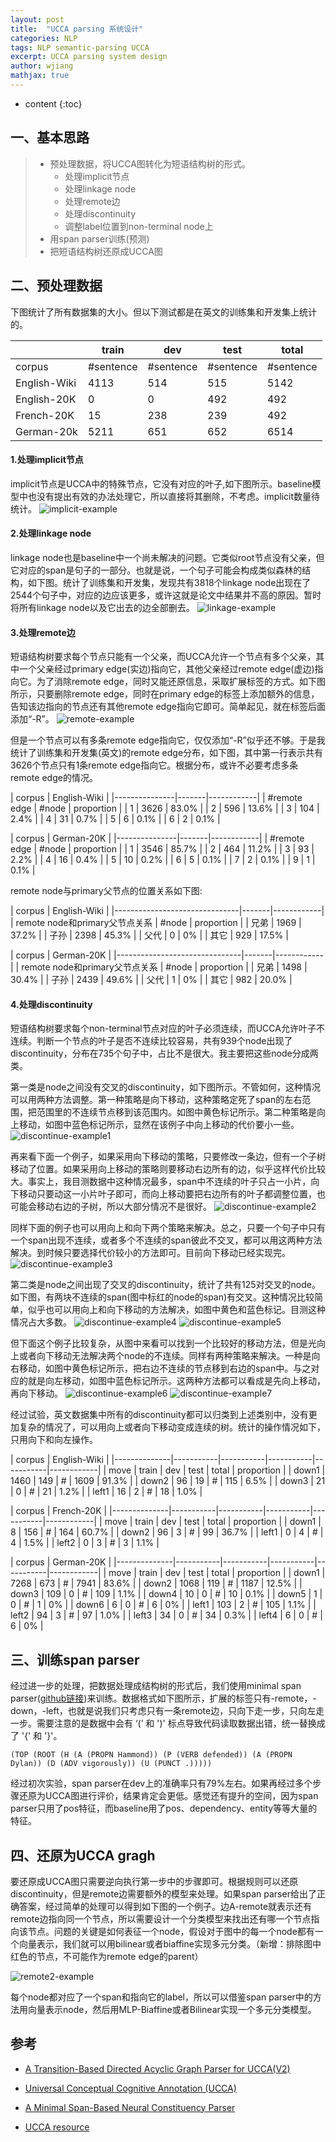 ```yaml
---
layout: post
title:  "UCCA parsing 系统设计"
categories: NLP
tags: NLP semantic-parsing UCCA
excerpt: UCCA parsing system design
author: wjiang
mathjax: true
---
```


* content
{:toc}


## 一、基本思路

> * 预处理数据，将UCCA图转化为短语结构树的形式。
>    * 处理implicit节点
>    * 处理linkage node
>    * 处理remote边
>    * 处理discontinuity
>    * 调整label位置到non-terminal node上
> * 用span parser训练(预测)
> * 把短语结构树还原成UCCA图

## 二、预处理数据

下图统计了所有数据集的大小。但以下测试都是在英文的训练集和开发集上统计的。

|              |   train   |    dev    |    test   |   total   |
|--------------|-----------|-----------|-----------|-----------|
| corpus       | #sentence | #sentence | #sentence | #sentence |
| English-Wiki |   4113    |    514    |    515    |    5142   |
| English-20K  |   0       |    0      |    492    |    492    |
| French-20K   |   15      |    238    |    239    |    492    |
| German-20k   |   5211    |    651    |    652    |    6514   |


#### 1.处理implicit节点

implicit节点是UCCA中的特殊节点，它没有对应的叶子,如下图所示。baseline模型中也没有提出有效的办法处理它，所以直接将其删除，不考虑。implicit数量待统计。
![implicit-example](/src/2019-1-2-UCCA-design/implicit-example.jpg)

#### 2.处理linkage node

linkage node也是baseline中一个尚未解决的问题。它类似root节点没有父亲，但它对应的span是句子的一部分。也就是说，一个句子可能会构成类似森林的结构，如下图。统计了训练集和开发集，发现共有3818个linkage node出现在了2544个句子中，对应的边应该更多，或许这就是论文中结果并不高的原因。暂时将所有linkage node以及它出去的边全部删去。
![linkage-example](/src/2019-1-2-UCCA-design/linkage-example.jpg)

#### 3.处理remote边

短语结构树要求每个节点只能有一个父亲，而UCCA允许一个节点有多个父亲，其中一个父亲经过primary edge(实边)指向它，其他父亲经过remote edge(虚边)指向它。为了消除remote edge，同时又能还原信息，采取扩展标签的方式。如下图所示，只要删除remote edge，同时在primary edge的标签上添加额外的信息，告知该边指向的节点还有其他remote edge指向它即可。简单起见，就在标签后面添加“-R”。
![remote-example](/src/2019-1-2-UCCA-design/remote-example.jpg)




但是一个节点可以有多条remote edge指向它，仅仅添加“-R”似乎还不够。于是我统计了训练集和开发集(英文)的remote edge分布，如下图，其中第一行表示共有3626个节点只有1条remote edge指向它。根据分布，或许不必要考虑多条remote edge的情况。

|    corpus     |    English-Wiki    |
|---------------|-------|------------|
| #remote edge  | #node | proportion |
| 1             | 3626  |    83.0%   |
| 2             | 596   |    13.6%   |
| 3             | 104   |    2.4%    |
| 4             | 31    |    0.7%    |
| 5             | 6     |    0.1%    |
| 6             | 2     |    0.1%    |


|    corpus     |    German-20K      |
|---------------|-------|------------|
| #remote edge  | #node | proportion |
| 1             | 3546  |    85.7%   |
| 2             | 464   |    11.2%   |
| 3             | 93    |    2.2%    |
| 4             | 16    |    0.4%    |
| 5             | 10    |    0.2%    |
| 6             | 5     |    0.1%    |
| 7             | 2     |    0.1%    |
| 9             | 1     |    0.1%    |

remote node与primary父节点的位置关系如下图:

|    corpus                     |    English-Wiki    |
|-------------------------------|-------|------------|
| remote node和primary父节点关系  | #node | proportion |
| 兄弟                           | 1969  |    37.2%   |
| 子孙                           | 2398  |    45.3%   |
| 父代                           | 0     |    0%      |
| 其它                           | 929   |    17.5%   |


|    corpus                     |    German-20K      |
|-------------------------------|-------|------------|
| remote node和primary父节点关系  | #node | proportion |
| 兄弟                           | 1498  |    30.4%   |
| 子孙                           | 2439  |    49.6%   |
| 父代                           | 1     |    0%      |
| 其它                           | 982   |    20.0%   |

#### 4.处理discontinuity

短语结构树要求每个non-terminal节点对应的叶子必须连续，而UCCA允许叶子不连续。判断一个节点的叶子是否不连续比较容易，共有939个node出现了discontinuity，分布在735个句子中，占比不是很大。我主要把这些node分成两类。




第一类是node之间没有交叉的discontinuity，如下图所示。不管如何，这种情况可以用两种方法调整。第一种策略是向下移动，这种策略定死了span的左右范围，把范围里的不连续节点移到该范围内。如图中黄色标记所示。第二种策略是向上移动，如图中蓝色标记所示，显然在该例子中向上移动的代价要小一些。
![discontinue-example1](/src/2019-1-2-UCCA-design/discontinue-example1.jpg)




再来看下面一个例子，如果采用向下移动的策略，只要修改一条边，但有一个子树移动了位置。如果采用向上移动的策略则要移动右边所有的边，似乎这样代价比较大。事实上，我目测数据中这种情况最多，span中不连续的叶子只占一小片，向下移动只要动这一小片叶子即可，而向上移动要把右边所有的叶子都调整位置，也可能会移动右边的子树，所以大部分情况不是很好。
![discontinue-example2](/src/2019-1-2-UCCA-design/discontinue-example2.jpg)




同样下面的例子也可以用向上和向下两个策略来解决。总之，只要一个句子中只有一个span出现不连续，或者多个不连续的span彼此不交叉，都可以用这两种方法解决。到时候只要选择代价较小的方法即可。目前向下移动已经实现完。
![discontinue-example3](/src/2019-1-2-UCCA-design/discontinue-example3.jpg)




第二类是node之间出现了交叉的discontinuity，统计了共有125对交叉的node。如下图，有两块不连续的span(图中标红的node的span)有交叉。这种情况比较简单，似乎也可以用向上和向下移动的方法解决，如图中黄色和蓝色标记。目测这种情况占大多数。
![discontinue-example4](/src/2019-1-2-UCCA-design/discontinue-example4.jpg)
![discontinue-example5](/src/2019-1-2-UCCA-design/discontinue-example5.jpg)





但下面这个例子比较复杂，从图中来看可以找到一个比较好的移动方法，但是光向上或者向下移动无法解决两个node的不连续。同样有两种策略来解决。一种是向右移动，如图中黄色标记所示，把右边不连续的节点移到右边的span中。与之对应的就是向左移动，如图中蓝色标记所示。这两种方法都可以看成是先向上移动，再向下移动。
![discontinue-example6](/src/2019-1-2-UCCA-design/discontinue-example6.jpg)
![discontinue-example7](/src/2019-1-2-UCCA-design/discontinue-example7.jpg)





经过试验，英文数据集中所有的discontinuity都可以归类到上述类别中，没有更加复杂的情况了，可以用向上或者向下移动变成连续的树。统计的操作情况如下，只用向下和向左操作。

|    corpus    |                     English-Wiki                           |
|--------------|-----------|-----------|-----------|-----------|------------|
|    move      |   train   |    dev    |    test   |   total   | proportion |
|    down1     |   1460    |    149    |    #      |   1609    |    91.3%   |
|    down2     |   96      |    19     |    #      |   115     |    6.5%    |
|    down3     |   21      |    0      |    #      |   21      |    1.2%    |
|    left1     |   16      |    2      |    #      |   18      |    1.0%    |






|    corpus    |                      French-20K                            |
|--------------|-----------|-----------|-----------|-----------|------------|
|    move      |   train   |    dev    |    test   |   total   | proportion |
|    down1     |   8       |    156    |    #      |   164     |    60.7%   |
|    down2     |   96      |    3      |    #      |   99      |    36.7%   |
|    left1     |   0       |    4      |    #      |   4       |    1.5%    |
|    left2     |   0       |    3      |    #      |   3       |    1.1%    |






|    corpus    |                      German-20K                            |
|--------------|-----------|-----------|-----------|-----------|------------|
|    move      |   train   |    dev    |    test   |   total   | proportion |
|    down1     |   7268    |    673    |    #      |   7941    |    83.6%   |
|    down2     |   1068    |    119    |    #      |   1187    |    12.5%   |
|    down3     |   109     |    0      |    #      |   109     |    1.1%    |
|    down4     |   10      |    0      |    #      |   10      |    0.1%    |
|    down5     |   1       |    0      |    #      |   1       |    0%      |
|    down6     |   6       |    0      |    #      |   6       |    0%      |
|    left1     |   103     |    2      |    #      |   105     |    1.1%    |
|    left2     |   94      |    3      |    #      |   97      |    1.0%    |
|    left3     |   34      |    0      |    #      |   34      |    0.3%    |
|    left4     |   6       |    0      |    #      |   6       |    0%      |


## 三、训练span parser

经过进一步的处理，把数据处理成结构树的形式后，我们使用minimal span parser([github链接](https://github.com/mitchellstern/minimal-span-parser))来训练。数据格式如下图所示，扩展的标签只有-remote，-down，-left，也就是说我们只考虑只有一条remote边，只向下走一步，只向左走一步。需要注意的是数据中会有 ‘(’ 和 ')' 标点导致代码读取数据出错，统一替换成了 '{' 和 '}'。

```
(TOP (ROOT (H (A (PROPN Hammond)) (P (VERB defended)) (A (PROPN Dylan)) (D (ADV vigorously)) (U (PUNCT .)))))
```

经过初次实验，span parser在dev上的准确率只有79%左右。如果再经过多个步骤还原为UCCA图进行评价，结果肯定会更低。感觉还有提升的空间，因为span parser只用了pos特征，而baseline用了pos、dependency、entity等等大量的特征。

## 四、还原为UCCA gragh

要还原成UCCA图只需要逆向执行第一步中的步骤即可。根据规则可以还原discontinuity，但是remote边需要额外的模型来处理。如果span parser给出了正确答案，经过简单的处理可以得到如下图的一个例子。边A-remote就表示还有remote边指向同一个节点，所以需要设计一个分类模型来找出还有哪一个节点指向该节点。问题的关键是如何表征一个node，假设对于图中的每一个node都有一个向量表示，我们就可以用bilinear或者biaffine实现多元分类。（新增：排除图中红色的节点，不可能作为remote edge的parent）

![remote2-example](/src/2019-1-2-UCCA-design/remote2-example.png)


每个node都对应了一个span和指向它的label，所以可以借鉴span parser中的方法用向量表示node，然后用MLP-Biaffine或者Bilinear实现一个多元分类模型。

## 参考

* [A Transition-Based Directed Acyclic Graph Parser for UCCA(V2)](https://arxiv.org/pdf/1704.00552v2.pdf)

* [Universal Conceptual Cognitive Annotation (UCCA)](http://www.cs.huji.ac.il/~oabend/papers/ucca_acl.pdf)

* [A Minimal Span-Based Neural Constituency Parser](http://www.aclweb.org/anthology/P/P17/P17-1076.pdf)

* [UCCA resource](http://www.cs.huji.ac.il/~oabend/ucca.html#guidelines)

